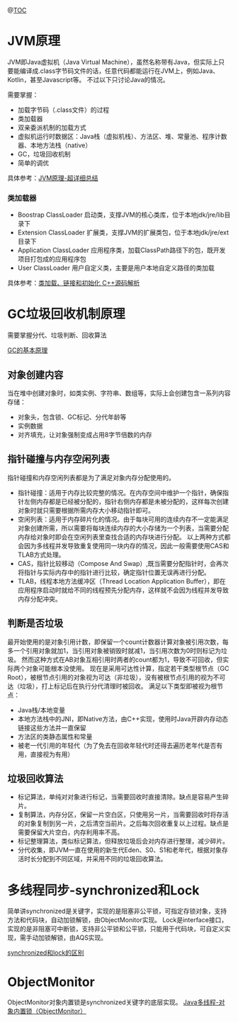 @[TOC](Java-原理源码解析-JVM、GC、JNI、C++实现)

# JVM原理

JVM即Java虚拟机（Java Virtual Machine），虽然名称带有Java，但实际上只要能编译成.class字节码文件的话，任意代码都能运行在JVM上，例如Java、Kotlin，甚至Javascript等。
不过以下只讨论Java的情况。

需要掌握：

* 加载字节码（.class文件）的过程
* 类加载器
* 双亲委派机制的加载方式
* 虚拟机运行时数据区：Java栈（虚拟机栈）、方法区、堆、常量池、程序计数器、本地方法栈（native）
* GC，垃圾回收机制
* 简单的调优

具体参考：[JVM原理-超详细总结](https://blog.csdn.net/weixin_45105261/article/details/110311485)

### 类加载器

* Boostrap ClassLoader 启动类，支撑JVM的核心类库，位于本地jdk/jre/lib目录下
* Extension ClassLoader 扩展类，支撑JVM的扩展类包，位于本地jdk/jre/ext目录下
* Application ClassLoader 应用程序类，加载ClassPath路径下的包，既开发项目打包成的应用程序包
* User ClassLoader 用户自定义类，主要是用户本地自定义路径的类加载

具体参考：[类加载、链接和初始化 C++源码解析](https://www.jianshu.com/p/de2a1c641bd0)

# GC垃圾回收机制原理

需要掌握分代、垃圾判断、回收算法

[GC的基本原理](https://www.jianshu.com/p/5ee8efee6738)

## 对象创建内容

当在堆中创建对象时，如类实例、字符串、数组等，实际上会创建包含一系列内容存储：

* 对象头，包含锁、GC标记、分代年龄等
* 实例数据
* 对齐填充，让对象强制变成占用8字节倍数的内存

## 指针碰撞与内存空闲列表

指针碰撞和内存空闲列表都是为了满足对象内存分配使用的。

* 指针碰撞：适用于内存比较完整的情况。在内存空间中维护一个指针，确保指针左侧内存都是已经被分配的，指针右侧内存都是未被分配的，这样每次创建对象时就只需要根据所需内存大小移动指针即可。
* 空闲列表：适用于内存碎片化的情况。由于每块可用的连续内存不一定能满足对象创建所需，所以需要将每块连续内存的大小存储为一个列表，当需要分配内存给对象时即会在空闲列表里查找合适的内存块进行分配。
  以上两种方式都会因为多线程并发导致重复使用同一块内存的情况，因此一般需要使用CAS和TLAB方式处理。
* CAS，指针比较移动（Compose And Swap）,既当需要分配指针时，会再次将指针与实际内存中的指针进行比较，确定指针位置无误再进行分配。
* TLAB，线程本地方法缓冲区（Thread Location Application Buffer），即在应用程序启动时就给不同的线程预先分配内存，这样就不会因为线程并发导致内存分配冲突。

## 判断是否垃圾

最开始使用的是对象引用计数，即保留一个count计数器计算对象被引用次数，每多一个引用对象就加1，当引用对象被销毁时就减1，当引用次数为0时则标记为垃圾。
然而这种方式在AB对象互相引用时两者的count都为1，导致不可回收，但实际两个对象可能根本没使用。
现在是采用可达性计算，指定若干类型根节点（GC Root），被根节点引用的对象视为可达（非垃圾），没有被根节点引用的视为不可达（垃圾），打上标记后在执行分代清理时被回收。
满足以下类型即被视为根节点：

* Java栈/本地变量
* 本地方法栈中的JNI，即Native方法，由C++实现，使用时Java开辟内存动态链接这些方法并一直保留
* 方法区的类静态属性和常量
* 被老一代引用的年轻代（为了免去在回收年轻代时还得去遍历老年代是否有用，直接视为有用）

## 垃圾回收算法

* 标记算法，单纯对对象进行标记，当需要回收时直接清除。缺点是容易产生碎片。
* 复制算法，内存分区，保留一片空白区，只使用另一片，当需要回收时将存活的对象复制到另一片，之后清空当前片。之后每次回收重复以上过程。缺点是需要保留大片空白，内存利用率不高。
* 标记整理算法，类似标记算法，但释放垃圾后会对内存进行整理，减少碎片。
* 分代收集，即JVM一直在使用的新生代Eden、S0、S1和老年代，根据对象存活时长分配到不同区域，并采用不同的垃圾回收算法。

# 多线程同步-synchronized和Lock

简单讲synchronized是关键字，实现的是阻塞非公平锁，可指定存锁对象，支持方法和代码块，自动加锁解锁，由ObjectMonitor实现。
Lock是interface接口，实现的是非阻塞可中断锁，支持非公平锁和公平锁，只能用于代码块，可自定义实现，需手动加锁解锁，由AQS实现。

[synchronized和lock的区别](https://baijiahao.baidu.com/s?id=1745216085045248658)

# ObjectMonitor

ObjectMonitor对象内置锁是synchronized关键字的底层实现。
[Java多线程-对象内置锁（ObjectMonitor）](https://www.cnblogs.com/myf008/p/16396915.html)